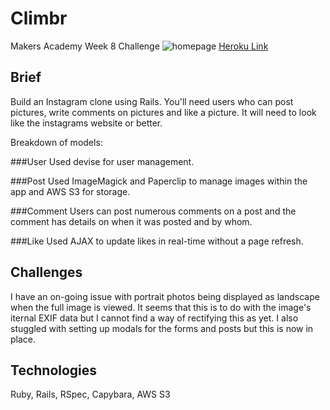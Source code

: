 Climbr
======
Makers Academy Week 8 Challenge
![homepage](https://s3-eu-west-1.amazonaws.com/repoimages/Screen+Shot+2015-01-12+at+09.34.24.png)
[Heroku Link](https://climbagram.herokuapp.com/)

Brief
-----
Build an Instagram clone using Rails. You'll need users who can post pictures, write comments on pictures and like a picture. It will need to look like the instagrams website or better.

Breakdown of models:

###User
Used devise for user management.

###Post
Used ImageMagick and Paperclip to manage images within the app and AWS S3 for storage.

###Comment
Users can post numerous comments on a post and the comment has details on when it was posted and by whom.

###Like
Used AJAX to update likes in real-time without a page refresh.

Challenges
----------
I have an on-going issue with portrait photos being displayed as landscape when the full image is viewed. It seems that this is to do with the image's iternal EXIF data but I cannot find a way of rectifying this as yet. I also stuggled with setting up modals for the forms and posts but this is now in place.

Technologies
------------
Ruby, Rails, RSpec, Capybara, AWS S3
